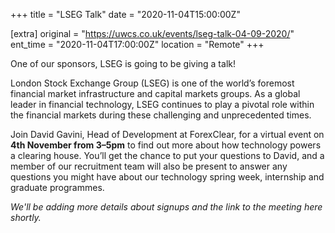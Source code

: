 +++
title = "LSEG Talk"
date = "2020-11-04T15:00:00Z"

[extra]
original = "https://uwcs.co.uk/events/lseg-talk-04-09-2020/"    
ent_time = "2020-11-04T17:00:00Z"
location = "Remote"
+++

One of our sponsors, LSEG is going to be giving a talk\!

London Stock Exchange Group (LSEG) is one of the world’s foremost financial market infrastructure and capital markets groups. As a global leader in financial technology, LSEG continues to play a pivotal role within the financial markets during these challenging and unprecedented times.

Join David Gavini, Head of Development at ForexClear, for a virtual event on **4th November from 3–5pm** to find out more about how technology powers a clearing house. You’ll get the chance to put your questions to David, and a member of our recruitment team will also be present to answer any questions you might have about our technology spring week, internship and graduate programmes.

*We'll be adding more details about signups and the link to the meeting here shortly.*

